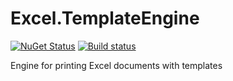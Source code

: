 # Excel.TemplateEngine

[![NuGet Status](https://img.shields.io/nuget/v/SkbKontur.Excel.TemplateEngine.svg)](https://www.nuget.org/packages/SkbKontur.Excel.TemplateEngine/)
[![Build status](https://ci.appveyor.com/api/projects/status/q1691xqq2qtjsyro?svg=true)](https://ci.appveyor.com/project/skbkontur/excel-templateengine)

Engine for printing Excel documents with templates

